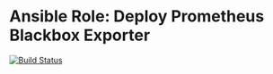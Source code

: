 # Ansible Role: Deploy Prometheus Blackbox Exporter

[![Build Status](https://travis-ci.org/dsgnr/ansible-role-deploy-blackbox-exporter.svg?branch=master)](https://travis-ci.org/dsgnr/ansible-role-deploy-blackbox-exporter)
